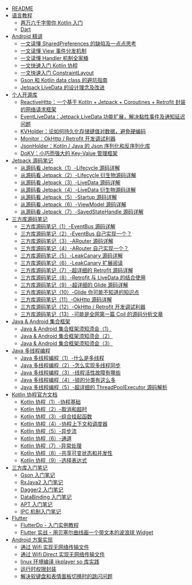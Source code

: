 * [README](README.md)
* [语言教程]()
  * [两万六千字带你 Kotlin 入门](kotlin/kotlin入门教程.md)
  * [Dart](dart/Dart入门教程.md)
* [Android 精讲]()
  * [一文读懂 SharedPreferences 的缺陷及一点点思考](https://github.com/leavesC/KVHolder/wiki/%E4%B8%80%E6%96%87%E8%AF%BB%E6%87%82-SharedPreferences-%E7%9A%84%E7%BC%BA%E9%99%B7%E5%8F%8A%E4%B8%80%E7%82%B9%E7%82%B9%E6%80%9D%E8%80%83)
  * [一文读懂 View 事件分发机制](android_core/一文读懂View事件分发机制.md)
  * [一文读懂 Handler 机制全家桶](android_core/一文读懂Handler机制全家桶.md)
  * [一文快速入门 Kotlin 协程](android_core/一文快速入门Kotlin协程.md)
  * [一文快速入门 ConstraintLayout](android_core/一文快速入门ConstraintLayout.md)
  * [Gson 和 Kotlin data class 的避坑指南](android_core/Gson和KotlinDataClass的避坑指南.md)
  * [Jetpack LiveData 的设计理念及改进](https://github.com/leavesC/EventLiveData/wiki)
* [个人开源库]()
  * [ReactiveHttp：一个基于 Kotlin + Jetpack + Coroutines + Retrofit 封装的网络请求框架](https://github.com/leavesC/ReactiveHttp)
  * [EventLiveData：Jetpack LiveData 功能扩展，解决黏性事件及通知延迟问题](https://github.com/leavesC/EventLiveData)
  * [KVHolder：论如何持久化存储键值对数据，避免硬编码](https://github.com/leavesC/KVHolder)
  * [Monitor：OkHttp / Retrofit 开发调试利器](https://github.com/leavesC/Monitor)
  * [JsonHolder：Kotlin / Java 的 Json 序列化和反序列化库](https://github.com/leavesC/JsonHolder)
  * [DoKV：小巧而强大的 Key-Value 管理框架](https://github.com/leavesC/DoKV)
* [Jetpack 源码笔记]()
  * [从源码看 Jetpack（1）-Lifecycle 源码详解](jetpack/1-Lifecycle源码详解.md)
  * [从源码看 Jetpack（2）-Lifecycle 衍生物源码详解](jetpack/2-Lifecycle衍生.md)
  * [从源码看 Jetpack（3）-LiveData 源码详解](jetpack/3-LiveData源码详解.md)
  * [从源码看 Jetpack（4）-LiveData 衍生物源码详解](jetpack/4-LiveData衍生.md)
  * [从源码看 Jetpack（5）-Startup 源码详解](jetpack/5-Startup源码详解.md)
  * [从源码看 Jetpack（6）-ViewModel 源码详解](jetpack/6-ViewModel源码详解.md)
  * [从源码看 Jetpack（7）-SavedStateHandle 源码详解](jetpack/7-SavedStateHandle源码详解.md)
* [三方库源码笔记]()
  - [三方库源码笔记（1）-EventBus 源码详解](android_opensource/1-EventBus源码详解.md)
  - [三方库源码笔记（2）-EventBus 自己实现一个？](android_opensource/2-EventBus自己实现一个？.md)
  - [三方库源码笔记（3）-ARouter 源码详解](android_opensource/3-ARouter源码详解.md)
  - [三方库源码笔记（4）-ARouter 自己实现一个？](android_opensource/4-ARouter自己实现一个？.md)
  - [三方库源码笔记（5）-LeakCanary 源码详解](android_opensource/5-LeakCanary源码详解.md)
  - [三方库源码笔记（6）-LeakCanary 扩展阅读](android_opensource/6-LeakCanary扩展阅读.md)
  - [三方库源码笔记（7）-超详细的 Retrofit 源码详解](android_opensource/7-超详细的Retrofit源码详解.md)
  - [三方库源码笔记（8）-Retrofit 与 LiveData 的结合使用](android_opensource/8-Retrofit与LiveData的结合使用.md)
  - [三方库源码笔记（9）-超详细的 Glide 源码详解](android_opensource/9-超详细的Glide源码详解.md)
  - [三方库源码笔记（10）-Glide 你可能不知道的知识点](android_opensource/10-Glide你可能不知道的知识点.md)
  - [三方库源码笔记（11）-OkHttp 源码详解](android_opensource/11-OkHttp源码详解.md)
  - [三方库源码笔记（12）-OkHttp / Retrofit 开发调试利器](android_opensource/12-OkHttp-Retrofit开发调试利器.md)
  - [三方库源码笔记（13）-可能是全网第一篇 Coil 的源码分析文章](android_opensource/13-可能是全网第一篇Coil的源码分析文章.md)
* [Java & Android 集合框架]()
  * [Java & Android 集合框架须知须会（1）](collections/Java&Android集合框架须知须会（1）.md)
  * [Java & Android 集合框架须知须会（2）](collections/Java&Android集合框架须知须会（2）.md)
  * [Java & Android 集合框架须知须会（3）](collections/Java&Android集合框架须知须会（3）.md)
* [Java 多线程编程]()
  * [Java 多线程编程（1）-什么是多线程](java_multithreading/1-什么是多线程.md)
  * [Java 多线程编程（2）-怎么实现多线程同步](java_multithreading/2-怎么实现多线程同步.md)
  * [Java 多线程编程（3）-线程活性故障有哪些](java_multithreading/3-线程活性故障有哪些.md)
  * [Java 多线程编程（4）-锁的分类有这么多](java_multithreading/4-锁的分类有这么多.md)
  * [Java 多线程编程（5）-超详细的 ThreadPoolExecutor 源码解析](java_multithreading/5-超详细的ThreadPoolExecutor源码解析.md)
* [Kotlin 协程官方文档]()
  * [Kotlin 协程（1）-协程基础](kotlin_coroutine/1-协程基础.md)
  * [Kotlin 协程（2）-取消和超时](/kotlin_coroutine/2-取消和超时.md)
  * [Kotlin 协程（3）-组合挂起函数](kotlin_coroutine/3-组合挂起函数.md)
  * [Kotlin 协程（4）-协程上下文和调度器](kotlin_coroutine/4-协程上下文和调度器.md)
  * [Kotlin 协程（5）-异步流](kotlin_coroutine/5-异步流.md)
  * [Kotlin 协程（6）-通道](kotlin_coroutine/6-通道.md)
  * [Kotlin 协程（7）-异常处理](kotlin_coroutine/7-异常处理.md)
  * [Kotlin 协程（8）-共享可变状态和并发性](kotlin_coroutine/8-共享可变状态和并发性.md)
  * [Kotlin 协程（9）-选择表达式](kotlin_coroutine/9-选择表达式.md)
* [三方库入门笔记]()
  * [Gson 入门笔记](android/Gson使用详解.md)
  * [RxJava2 入门笔记](android/RxJava2入门详细笔记.md)
  * [Dagger2 入门笔记](https://github.com/leavesC/Dagger2Samples)
  * [DataBinding 入门笔记](https://github.com/leavesC/DataBindingSamples)
  * [APT 入门笔记](https://github.com/leavesC/DoKV)
  * [IPC 机制入门笔记](https://github.com/leavesC/IPCSamples)
* [Flutter]()
  * [FlutterDo - 入门实例教程](https://github.com/leavesC/flutter_do)
  * [Flutter 实战 - 用贝塞尔曲线画一个带文本的波浪球 Widget](https://juejin.im/post/5db5c03a6fb9a0208668e4f3)
* [Android 方案实现]()
  * [通过 Wifi 实现无网络传输文件](https://github.com/leavesC/WifiFileTransfer)
  * [通过 Wifi Direct 实现无网络传输文件](https://github.com/leavesC/WifiP2P)
  * [linux 环境编译 ijkplayer so 库实践](https://github.com/leavesC/ijkplayer-so-extend)
  * [运行时权限封装](https://github.com/leavesC/PermissionSteward)
  * [解决软键盘和表情面板切换时的跳闪问题](https://github.com/leavesC/Keyboard)
